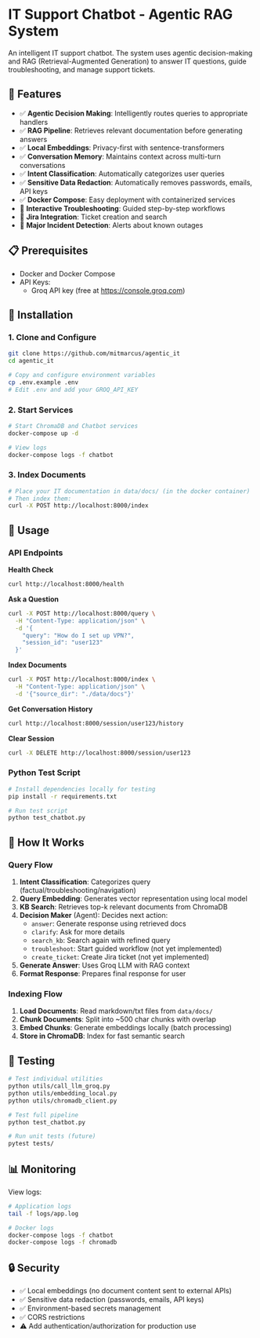 # IT Support Chatbot - Agentic RAG System

An intelligent IT support chatbot.
The system uses agentic decision-making and RAG (Retrieval-Augmented Generation) to answer IT questions, guide troubleshooting, and manage support tickets.

## 🚀 Features

- ✅ **Agentic Decision Making**: Intelligently routes queries to appropriate handlers
- ✅ **RAG Pipeline**: Retrieves relevant documentation before generating answers
- ✅ **Local Embeddings**: Privacy-first with sentence-transformers
- ✅ **Conversation Memory**: Maintains context across multi-turn conversations
- ✅ **Intent Classification**: Automatically categorizes user queries
- ✅ **Sensitive Data Redaction**: Automatically removes passwords, emails, API keys
- ✅ **Docker Compose**: Easy deployment with containerized services
- 🚧 **Interactive Troubleshooting**: Guided step-by-step workflows
- 🚧 **Jira Integration**: Ticket creation and search
- 🚧 **Major Incident Detection**: Alerts about known outages

## 📋 Prerequisites

- Docker and Docker Compose
- API Keys:
  - Groq API key (free at https://console.groq.com)

## 🔧 Installation

### 1. Clone and Configure

```bash
git clone https://github.com/mitmarcus/agentic_it
cd agentic_it

# Copy and configure environment variables
cp .env.example .env
# Edit .env and add your GROQ_API_KEY
```

### 2. Start Services

```bash
# Start ChromaDB and Chatbot services
docker-compose up -d

# View logs
docker-compose logs -f chatbot
```

### 3. Index Documents

```bash
# Place your IT documentation in data/docs/ (in the docker container)
# Then index them:
curl -X POST http://localhost:8000/index
```

## 📝 Usage

### API Endpoints

**Health Check**

```bash
curl http://localhost:8000/health
```

**Ask a Question**

```bash
curl -X POST http://localhost:8000/query \
  -H "Content-Type: application/json" \
  -d '{
    "query": "How do I set up VPN?",
    "session_id": "user123"
  }'
```

**Index Documents**

```bash
curl -X POST http://localhost:8000/index \
  -H "Content-Type: application/json" \
  -d '{"source_dir": "./data/docs"}'
```

**Get Conversation History**

```bash
curl http://localhost:8000/session/user123/history
```

**Clear Session**

```bash
curl -X DELETE http://localhost:8000/session/user123
```

### Python Test Script

```bash
# Install dependencies locally for testing
pip install -r requirements.txt

# Run test script
python test_chatbot.py
```

## 🎯 How It Works

### Query Flow

1. **Intent Classification**: Categorizes query (factual/troubleshooting/navigation)
2. **Query Embedding**: Generates vector representation using local model
3. **KB Search**: Retrieves top-k relevant documents from ChromaDB
4. **Decision Maker** (Agent): Decides next action:
   - `answer`: Generate response using retrieved docs
   - `clarify`: Ask for more details
   - `search_kb`: Search again with refined query
   - `troubleshoot`: Start guided workflow (not yet implemented)
   - `create_ticket`: Create Jira ticket (not yet implemented)
5. **Generate Answer**: Uses Groq LLM with RAG context
6. **Format Response**: Prepares final response for user

### Indexing Flow

1. **Load Documents**: Read markdown/txt files from `data/docs/`
2. **Chunk Documents**: Split into ~500 char chunks with overlap
3. **Embed Chunks**: Generate embeddings locally (batch processing)
4. **Store in ChromaDB**: Index for fast semantic search

## 🧪 Testing

```bash
# Test individual utilities
python utils/call_llm_groq.py
python utils/embedding_local.py
python utils/chromadb_client.py

# Test full pipeline
python test_chatbot.py

# Run unit tests (future)
pytest tests/
```

## 📊 Monitoring

View logs:

```bash
# Application logs
tail -f logs/app.log

# Docker logs
docker-compose logs -f chatbot
docker-compose logs -f chromadb
```

## 🔒 Security

- ✅ Local embeddings (no document content sent to external APIs)
- ✅ Sensitive data redaction (passwords, emails, API keys)
- ✅ Environment-based secrets management
- ✅ CORS restrictions
- ⚠️ Add authentication/authorization for production use
